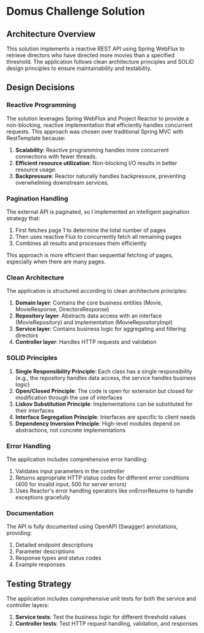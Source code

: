 # Domus Challenge Solution

## Architecture Overview

This solution implements a reactive REST API using Spring WebFlux to retrieve directors who have directed more movies than a specified threshold. The application follows clean architecture principles and SOLID design principles to ensure maintainability and testability.

## Design Decisions

### Reactive Programming

The solution leverages Spring WebFlux and Project Reactor to provide a non-blocking, reactive implementation that efficiently handles concurrent requests. This approach was chosen over traditional Spring MVC with RestTemplate because:

1. **Scalability**: Reactive programming handles more concurrent connections with fewer threads.
2. **Efficient resource utilization**: Non-blocking I/O results in better resource usage.
3. **Backpressure**: Reactor naturally handles backpressure, preventing overwhelming downstream services.

### Pagination Handling

The external API is paginated, so I implemented an intelligent pagination strategy that:

1. First fetches page 1 to determine the total number of pages
2. Then uses reactive Flux to concurrently fetch all remaining pages
3. Combines all results and processes them efficiently

This approach is more efficient than sequential fetching of pages, especially when there are many pages.

### Clean Architecture

The application is structured according to clean architecture principles:

1. **Domain layer**: Contains the core business entities (Movie, MovieResponse, DirectorsResponse)
2. **Repository layer**: Abstracts data access with an interface (MovieRepository) and implementation (MovieRepositoryImpl)
3. **Service layer**: Contains business logic for aggregating and filtering directors
4. **Controller layer**: Handles HTTP requests and validation

### SOLID Principles

1. **Single Responsibility Principle**: Each class has a single responsibility (e.g., the repository handles data access, the service handles business logic)
2. **Open/Closed Principle**: The code is open for extension but closed for modification through the use of interfaces
3. **Liskov Substitution Principle**: Implementations can be substituted for their interfaces
4. **Interface Segregation Principle**: Interfaces are specific to client needs
5. **Dependency Inversion Principle**: High-level modules depend on abstractions, not concrete implementations

### Error Handling

The application includes comprehensive error handling:

1. Validates input parameters in the controller
2. Returns appropriate HTTP status codes for different error conditions (400 for invalid input, 500 for server errors)
3. Uses Reactor's error handling operators like onErrorResume to handle exceptions gracefully

### Documentation

The API is fully documented using OpenAPI (Swagger) annotations, providing:

1. Detailed endpoint descriptions
2. Parameter descriptions
3. Response types and status codes
4. Example responses

## Testing Strategy

The application includes comprehensive unit tests for both the service and controller layers:

1. **Service tests**: Test the business logic for different threshold values
2. **Controller tests**: Test HTTP request handling, validation, and responses
